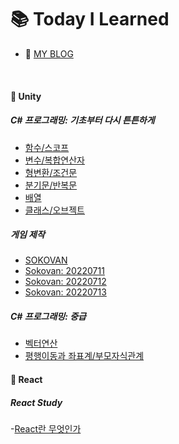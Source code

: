 # :books: Today I Learned

- :memo: [MY BLOG](https://juhuyunjjung.tistory.com/)

<br>

#### :pushpin: Unity
##### C# 프로그래밍: 기초부터 다시 튼튼하게
- [함수/스코프](https://github.com/JuRyunn/TIL/blob/main/Unity/220710_%ED%95%A8%EC%88%98%26%EC%8A%A4%EC%BD%94%ED%94%84.md)
- [변수/복합연산자](https://github.com/JuRyunn/TIL/blob/main/Unity/220710_%EB%B3%80%EC%88%98%26%EB%B3%B5%ED%95%A9%EC%97%B0%EC%82%B0%EC%9E%90.md)
- [형변환/조건문](https://github.com/JuRyunn/TIL/blob/main/Unity/220711_%ED%98%95%EB%B3%80%ED%99%98%26%EC%A1%B0%EA%B1%B4%EB%AC%B8.md)
- [분기문/반복문](https://github.com/JuRyunn/TIL/blob/main/Unity/220711_%EB%B6%84%EA%B8%B0%EB%AC%B8%26%EB%B0%98%EB%B3%B5%EB%AC%B8.md)
- [배열](https://github.com/JuRyunn/TIL/blob/main/Unity/220711_%EB%B0%B0%EC%97%B4.md)
- [클래스/오브젝트](https://github.com/JuRyunn/TIL/blob/main/Unity/220711_%ED%81%B4%EB%9E%98%EC%8A%A4&%EC%98%A4%EB%B8%8C%EC%A0%9D%ED%8A%B8.md)

##### 게임 제작
- [SOKOVAN](https://github.com/JuRyunn/Sokovan)
- [Sokovan: 20220711](https://github.com/JuRyunn/Sokovan/blob/main/TIL/20220711.md)
- [Sokovan: 20220712](https://github.com/JuRyunn/Sokovan/blob/main/TIL/20220712.md)
- [Sokovan: 20220713](https://github.com/JuRyunn/Sokovan/blob/main/TIL/20220713.md)  

##### C# 프로그래밍: 중급
- [벡터연산](https://github.com/JuRyunn/TIL/blob/main/Unity/220715_%EB%B2%A1%ED%84%B0%EC%97%B0%EC%82%B0.md)
- [평행이동과 좌표계/부모자식관계](https://github.com/JuRyunn/TIL/blob/main/Unity/220715_%EC%A2%8C%ED%91%9C%2B%EB%B6%80%EB%AA%A8%EC%9E%90%EC%8B%9D%EA%B4%80%EA%B3%84.md)


#### :pushpin: React
##### React Study
-[React란 무엇인가]()

